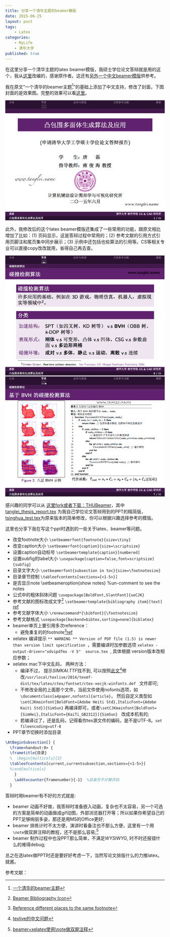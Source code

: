 ```yaml
---
title: 分享一个清华主题的beamer模版
date: 2015-06-25
layout: post
tags: 
    - Latex 
categories: 
    - MyLife 
    - 清华大学 
published: true
---
```


在这里分享一个清华主题的latex beamer模版，我硕士学位论文答辩就是用的这个，我从[这里](http://far.tooold.cn/post/latex/beamertsinghua)改编的，感谢原作者。这还有[另外一个中文beamer模版](https://github.com/forhappy/aliyun-pk-report-2012)供参考。

我在原文“一个清华的beamer主题[^1]”的基础上添加了中文支持，修改了封面，下图封面的是效果图。完整的效果可以看[这里](https://github.com/tl3shi/THUBeamer/blob/master/tanglei_thesis_report.pdf)。

![Tisnghua-beamer学位论文答辩PPT封面](/resources/share-beamer-with-tsinghua-theme/tanglei_thesis_report-0.png)

此外，我修改后的这个latex beamer模版还集成了一些常用的功能，跟原文相比增加了比如：(1) 页码显示，这是答辩过程中常用的；(2) 参考文献的引用方式引用页脚注和尾页集中同步展示；(3) 示例中还包括也些算法的引用等。CS等相关专业可以直接copy改改就用，省得自己再去查。

![](/resources/share-beamer-with-tsinghua-theme/tanglei_thesis_report-1.png)
![](/resources/share-beamer-with-tsinghua-theme/tanglei_thesis_report-2.png)

感兴趣的同学可以从 [这里fork或者下载：THUBeamer](https://github.com/tl3shi/THUBeamer)，其中 [tanglei_thesis_report.tex](https://github.com/tl3shi/THUBeamer/blob/master/tanglei_thesis_report.tex) 为我自己学位论文答辩用到的PPT的精简版，[tsinghua_test.tex](https://github.com/tl3shi/THUBeamer/blob/master/tsinghua_test.tex)为原来版本的简单修改，你可以根据兴趣选择参考的模版。

这里也分享下我在写这个ppt时遇到的一些关于latex、beamer等问题。

- 改变footnote大小 ``\setbeamerfont{footnote}{size=\tiny}``
- 改变caption大小 ``\setbeamerfont{caption}{size=\scriptsize}``
- 设置caption自动标号 ``\setbeamertemplate{caption}[numbered]``
- 设置subfig的label大小 ``\usepackage[caption=false,font=scriptsize]{subfig}``
- 目录文字大小 ``\setbeamerfont{subsection in toc}{size=\footnotesize}``
- 目录章节控制  ``\tableofcontents[sections={<1-5>}]``
- 是否显示note \setbeameroption{show notes} %un-comment to see the notes 
- 公式中的粗体斜体问题 ``\usepackage[BoldFont,SlantFont]{xeCJK}``
- 参考文献的图标改成文字[^3] ``\setbeamertemplate{bibliography item}[text]`` [ref](http://tex.stackexchange.com/questions/68080/beamer-bibliography-icon) 
- 参考文献字体大小 ``\renewcommand*{\bibfont}{\footnotesize}``
- 参考文献格式 ``\usepackage[backend=bibtex,sorting=none]{biblatex}``
- beamer单页上要引用多次reference：
     - 避免重复的的footnote[^4][ref](http://tex.stackexchange.com/questions/35043/reference-different-places-to-the-same-footnote)
- xelatex 编译提示 ``** WARNING ** Version of PDF file (1.5) is newer than version limit specification ``，需要编译时加参数选项 ``xelatex -output-driver="xdvipdfmx -V 5"  source.tex ``, 具体根据 version版本改相应参数；
- xelatex mac下中文乱码，
两种方法： 
	- 编译不过， 提示*SIMKAI.TTF*找不到, 可以按照[此文](http://albertcn.blog.163.com/blog/static/2094201452013521105128316/)[^5]修改``/usr/local/texlive/2014/texmf-dist/tex/latex/ctex/fontset/ctex-xecjk-winfonts.def `` 文件即可;
	- 不修改全局的上面那个文件，当前文件使用nofonts选项，如 	``\documentclass[a4paper,nofonts]{article}``， 然后自定义类型如``\setCJKmainfont[BoldFont={Adobe Heiti Std},ItalicFont={Adobe Kaiti Std}]{SimSun}`` 再编译即可，或者``\setCJKmainfont[BoldFont={SimHei},ItalicFont={KaiTi_GB2312}]{SimSun} `` 改成本机有的;
	- 若编译过了，还是乱码，记得看你tex源文件的编码，是不是UTF-8。``set fileencoding=utf-8``
- PPT章节切换时添加目录 

```latex
\AtBeginSubsection[] {
  \frame<handout:0> {
  \frametitle{目录}
  %  \begin{multicols}{2}
  \tableofcontents[current,currentsubsection,sections={<1-5>}]
  %\end{multicols}
    }
    \addtocounter{framenumber}{-1}  %目录页不计算页码
  }
```

答辩时用beamer有不好的方式就是:

- beamer 动画不好做，我答辩时准备嵌入动画，复杂也不太容易，另一个可选的方案是简单的动画做成gif动图，外部浏览器打开等；所以如果你希望自己的PPT足够绚丽多姿，那还是用MS的Office更好;
- beamer 排练计时不太方便，演讲时看备注也不那么方便，这里有一个用``\note``做双屏注释的教程，还不是那么容易;[^2]
- beamer 制作过程中也没PPT那么简单，不满足*WYSIWYG*, 时不时还报错什么的难得debug; 

总之在选latex做PPT时还是要好好考虑一下，当然写论文排版什么的力推latex。就酱。

参考文献：

[^1]: [一个清华的beamer主题](http://far.tooold.cn/post/latex/beamertsinghua) 
[^2]: [beamer+xelatex使用\note做双屏注释](http://bbs.ctex.org/forum.php?mod=viewthread&tid=71817)
[^3]: [Beamer Bibliography Icon](http://tex.stackexchange.com/questions/68080/beamer-bibliography-icon)
[^4]: [Reference different places to the same footnote](http://tex.stackexchange.com/questions/35043/reference-different-places-to-the-same-footnote)
[^5]: [texlive的中文问题](http://albertcn.blog.163.com/blog/static/2094201452013521105128316/)
